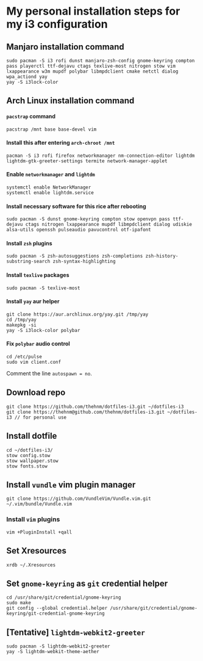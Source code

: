 # My personal installation steps for my i3 configuration

## Manjaro installation command 
```
sudo pacman -S i3 rofi dunst manjaro-zsh-config gnome-keyring compton pass playerctl ttf-dejavu ctags texlive-most nitrogen stow vim lxappearance w3m mupdf polybar libmpdclient cmake netctl dialog wpa_actiond yay 
yay -S i3lock-color 
```

## Arch Linux installation command

#### `pacstrap` command
```
pacstrap /mnt base base-devel vim
```

#### Install this after entering `arch-chroot /mnt`
```
pacman -S i3 rofi firefox networkmanager nm-connection-editor lightdm lightdm-gtk-greeter-settings termite network-manager-applet
```

#### Enable `networkmanager` and `lightdm`
```
systemctl enable NetworkManager
systemctl enable lightdm.service
```

#### Install necessary software for this rice after rebooting
```
sudo pacman -S dunst gnome-keyring compton stow openvpn pass ttf-dejavu ctags nitrogen lxappearance mupdf libmpdclient dialog udiskie alsa-utils openssh pulseaudio pavucontrol otf-ipafont
```

#### Install `zsh` plugins
```
sudo pacman -S zsh-autosuggestions zsh-completions zsh-history-substring-search zsh-syntax-highlighting 
```

#### Install `texlive` packages
```
sudo pacman -S texlive-most 
```

#### Install `yay` aur helper
```
git clone https://aur.archlinux.org/yay.git /tmp/yay
cd /tmp/yay
makepkg -si
yay -S i3lock-color polybar
```

#### Fix `polybar` audio control
```
cd /etc/pulse
sudo vim client.conf
```
Comment the line `autospawn = no`.

## Download repo
```
git clone https://github.com/thehnm/dotfiles-i3.git ~/dotfiles-i3
git clone https://thehnm@github.com/thehnm/dotfiles-i3.git ~/dotfiles-i3 // for personal use
```

## Install dotfile
```
cd ~/dotfiles-i3/
stow config.stow
stow wallpaper.stow
stow fonts.stow
```

## Install `vundle` vim plugin manager
```
git clone https://github.com/VundleVim/Vundle.vim.git ~/.vim/bundle/Vundle.vim
```

### Install `vim` plugins
```
vim +PluginInstall +qall
```

## Set Xresources
```
xrdb ~/.Xresources
```

## Set `gnome-keyring` as `git` credential helper
```
cd /usr/share/git/credential/gnome-keyring
sudo make
git config --global credential.helper /usr/share/git/credential/gnome-keyring/git-credential-gnome-keyring
```

## [Tentative] `lightdm-webkit2-greeter`
```
sudo pacman -S lightdm-webkit2-greeter
yay -S lightdm-webkit-theme-aether
```
